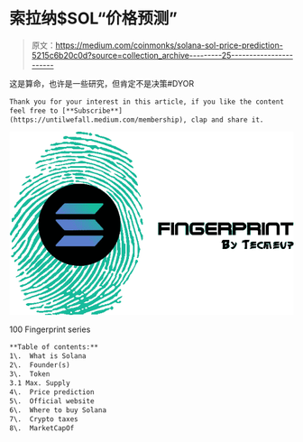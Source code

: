 # 索拉纳$SOL“价格预测”

> 原文：<https://medium.com/coinmonks/solana-sol-price-prediction-5215c6b20c0d?source=collection_archive---------25----------------------->

这是算命，也许是一些研究，但肯定不是决策#DYOR

```
Thank you for your interest in this article, if you like the content feel free to [**Subscribe**](https://untilwefall.medium.com/membership), clap and share it.
```

![](img/6bf26564f319e349a3e8cf7a32a836c0.png)

100 Fingerprint series

```
**Table of contents:** 
1\.  What is Solana
2\.  Founder(s)
3\.  Token 
3.1 Max. Supply 
4\.  Price prediction
5\.  Official website
6\.  Where to buy Solana
7\.  Crypto taxes
8\.  MarketCapOf
```